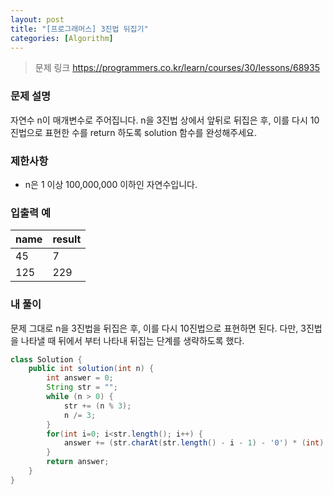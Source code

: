 ```yaml
---
layout: post
title: "[프로그래머스] 3진법 뒤집기"
categories: [Algorithm]
---
```


> 문제 링크
> <https://programmers.co.kr/learn/courses/30/lessons/68935>

### 문제 설명

자연수 n이 매개변수로 주어집니다. n을 3진법 상에서 앞뒤로 뒤집은 후, 이를 다시 10진법으로 표현한 수를 return 하도록 solution 함수를 완성해주세요.

### 제한사항

- n은 1 이상 100,000,000 이하인 자연수입니다.

### 입출력 예

|name|result|
|-|-|
|45|7|
|125|229|

### 내 풀이

문제 그대로 n을 3진법을 뒤집은 후, 이를 다시 10진법으로 표현하면 된다.
다만, 3진법을 나타낼 때 뒤에서 부터 나타내 뒤집는 단계를 생략하도록 했다.


```java
class Solution {
    public int solution(int n) {
        int answer = 0;
        String str = "";
        while (n > 0) {
            str += (n % 3);
            n /= 3;
        }
        for(int i=0; i<str.length(); i++) {
            answer += (str.charAt(str.length() - i - 1) - '0') * (int) Math.pow(3, i);
        }
        return answer;
    }
}
```
